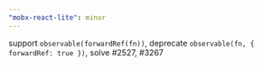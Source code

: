 ```yaml
---
"mobx-react-lite": minor
---
```


support `observable(forwardRef(fn))`, deprecate `observable(fn, { forwardRef: true })`, solve #2527, #3267
